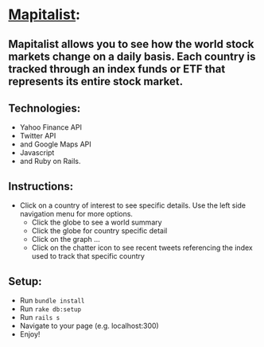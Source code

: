 # [Mapitalist](www.mapitalist.com):
## Mapitalist allows you to see how the world stock markets change on a daily basis. Each country is tracked through an index funds or ETF that represents its entire stock market.

## Technologies:
- Yahoo Finance API
- Twitter API
- and Google Maps API
- Javascript
- and Ruby on Rails.

## Instructions:
- Click on a country of interest to see specific details. Use the left side navigation menu for more options. 
  - Click the globe to see a world summary
  - Click the globe for country specific detail
  - Click on the graph ...
  - Click on the chatter icon to see recent tweets referencing the index used to track that specific country

## Setup:
- Run `bundle install`
- Run `rake db:setup`
- Run `rails s`
- Navigate to your page (e.g. localhost:300)
- Enjoy!